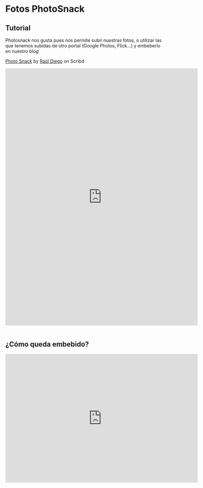 
# Fotos PhotoSnack

## Tutorial

Photosnack nos gusta pues nos permite subir nuestras fotos, o utilizar las que tenemos subidas de otro portal (Google Photos, Flick...) y embeberlo en nuestro blog

[Photo Snack](https://www.scribd.com/document/241258358/Photo-Snack#from_embed) by [Raúl Diego](https://es.scribd.com/user/50174503/Raul-Diego#from_embed) on Scribd

<iframe id="doc_19813" width="600" height="800" src="https://www.scribd.com/embeds/241258358/content?start_page=1&amp;view_mode=scroll&amp;access_key=key-dmVaHLn5im6VhoERRzTV&amp;show_recommendations=true" data-auto-height="false" data-aspect-ratio="0.7080062794348508" scrolling="no" frameborder="0"></iframe> 

## ¿Cómo queda embebido?

<iframe width="600" height="400" style="border: none;" src="http://files.photosnack.com/iframejs/embed.html?hash=ptmqxw2ep&amp;t=1484375952" allowfullscreen="true" mozallowfullscreen="true" webkitallowfullscreen="true"></iframe>

